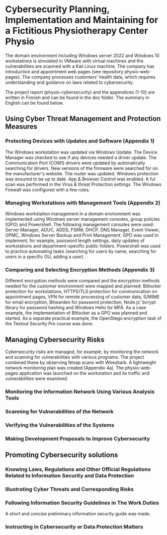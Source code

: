 # Cybersecurity Planning, Implementation and Maintaining for a Fictitious Physiotherapy Center Physio

The domain environment including Windows server 2022 and Windows 10 workstations is simulated in VMware with virtual machines and the vulnerabilities are scanned with a Kali Linux machine. The company has introduction and appointment web pages (see repository physio-web-pages). The company processes customers' health data, which requires understanding and guidance on laws related to cybersecurity.

The project report (physio-cybersecurity) and the appendices (1-10) are written in Finnish and can be found in the doc folder. The summary in English can be found below.

## Using Cyber Threat Management and Protection Measures

### Protecting Devices with Updates and Software (Appendix 1)

The Windows workstation was updated via Windows Update. The Device Manager was checked to see if any devices needed a driver update. The Communication Port (COM1) drivers were updated by automatically searching for drivers. New versions of the firmware were searched for on the manufacturer's website. The router was updated. Windows protection was ensured to be up to date. App & Browser Control was enabled. A ful scan was performed in the Virus & threat Protection settings. The Windows Firewall was configured with a few rules.

### Managing Workstations with Management Tools (Appendix 2)

Windows workstation management in a domain environment was implemented using Windows server management consoles, group policies (GPO) and Powershell. 
The following management consoles were used: Server Manager, ADUC, ADDS, FSRM, DHCP, DNS Manager, Event Viewer, GPMC, Windows Server Backup and Print Management. 
GPO was used to implement, for example, password length settings, daily updates of workstations and department-specific public folders. 
Powershell was used to practice automating tasks (searching for users by name, searching for users in a specific OU, adding a user).

### Comparing and Selecting Encryption Methods (Appendix 3)

Different encryption methods were compared and the encryption methods needed for the customer environment were mapped and planned: Bitlocker protection for workstations, HTTPS/TLS protection for communication on appointment pages, VPN for remote processing of customer data, S/MIME for email encryption, Bitwarden for password protection, Node.js' bcrypt library for password hashing and Windows Hello for MFA. 
As a case example, the implementation of Bitlocker as a GPO was planned and started. 
As a separate practical example, the OpenStego encryption task of the Testout Security Pro course was done.

## Managing Cybersecurity Risks

Cybersecurity risks are managed, for example, by monitoring the network and scanning for vulnerabilities with various programs. The project combined these by observing Nmap scans with Wireshark. A lightweight network monitoring plan was created (Appendix 4a). The physio-web-pages application was launched on the workstation and its traffic and vulnerabilities were examined.

### Monitoring the Information Network Using Various Analysis Tools
### Scanning for Vulnerabilities of the Network
### Verifying the Vulnerabilities of the Systems
### Making Development Proposals to Improve Cybersecurity

## Promoting Cybersecurity solutions

### Knowing Laws, Regulations and Other Official Regulations Related to Information Security and Data Protection
### Illustrating Cyber Threats and Corresponding Risks
### Following Information Security Guidelines in The Work Duties

A short and concise preliminary information security guide was made.

### Instructing in Cybersecurity or Data Protection Matters



